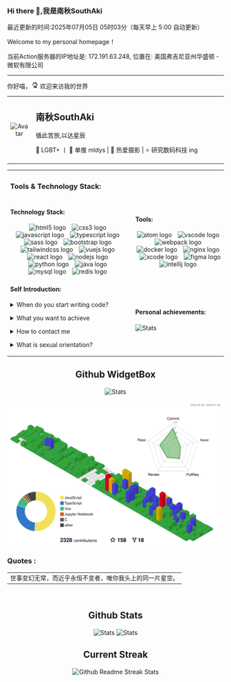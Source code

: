 <h3>Hi there 👋,我是南秋SouthAki</h3>
<p>最近更新的时间:2025年07月05日 05时03分（每天早上 5:00 自动更新）</p>
<p>Welcome to my personal homepage！</p>
<p>当前Action服务器的IP地址是: 172.191.63.248, 位置在: 美国弗吉尼亚州华盛顿 - 微软有限公司</p>
<hr  />
<p>你好喵，<img loading="lazy" src="/src/images/mona-loading-default.gif" width="16" height="16" alt="猫猫"> 欢迎来访我的世界</p>
<table style="width:100%; table-layout:fixed;">
  <tr>
    <td width="160" align="center">
      <img width="150" loading="lazy" src="https://avatars.githubusercontent.com/u/57227318?v=4" alt="Avatar">
    </td>
    <td style="padding-left: 10px; width:100%;">
      <h2>南秋SouthAki</h2>
      <p>循此苦旅,以达星辰</p>
      <p>🌈 LGBT+ 丨 💖 单推 mldys | 🎉 热爱摄影 | ⭐ 研究数码科技 ing</p>
    </td>
  </tr>
</table>
<table>
  <th colspan="2">
    <h3 align="left">Tools & Technology Stack:</h3>
  </th>
  <tr>
    <td>
      <h4 align="left">Technology Stack:</h4>
      <div align="center">
        <img src="https://fastly.jsdelivr.net/gh/devicons/devicon/icons/html5/html5-original.svg" height="45" loading="lazy" alt="html5 logo"  />
        <img width="6" loading="lazy"  />
        <img src="https://fastly.jsdelivr.net/gh/devicons/devicon/icons/css3/css3-original.svg" height="45" loading="lazy" alt="css3 logo"  />
        <img width="6" loading="lazy"  />
        <img src="https://fastly.jsdelivr.net/gh/devicons/devicon/icons/javascript/javascript-original.svg" height="45" loading="lazy" alt="javascript logo"  />
        <img width="6" loading="lazy"  />
        <img src="https://fastly.jsdelivr.net/gh/devicons/devicon/icons/typescript/typescript-original.svg" height="45" loading="lazy" alt="typescript logo"  />
        <img width="6" loading="lazy"  />
        <img src="https://fastly.jsdelivr.net/gh/devicons/devicon/icons/sass/sass-original.svg" height="45" loading="lazy" alt="sass logo"  />
        <img width="6" loading="lazy"  />
        <img src="https://fastly.jsdelivr.net/gh/devicons/devicon/icons/bootstrap/bootstrap-original.svg" height="45" loading="lazy" alt="bootstrap logo"  />
        <img width="6" loading="lazy"  />
        <img src="https://fastly.jsdelivr.net/gh/devicons/devicon/icons/tailwindcss/tailwindcss-original.svg" height="45" loading="lazy" alt="tailwindcss logo"  />
        <img width="6" loading="lazy"  />
        <img src="https://fastly.jsdelivr.net/gh/devicons/devicon/icons/vuejs/vuejs-original.svg" height="45" loading="lazy" alt="vuejs logo"  />
        <img width="6" loading="lazy"  />
        <img src="https://fastly.jsdelivr.net/gh/devicons/devicon/icons/react/react-original.svg" height="45" loading="lazy" alt="react logo"  />
        <img width="6" loading="lazy"  />
        <img src="https://fastly.jsdelivr.net/gh/devicons/devicon/icons/nodejs/nodejs-original.svg" height="45" loading="lazy" alt="nodejs logo"  />
        <img width="6" loading="lazy"  />
        <img src="https://fastly.jsdelivr.net/gh/devicons/devicon/icons/python/python-original.svg" height="45" loading="lazy" alt="python logo"  />
        <img width="6" loading="lazy"  />
        <img src="https://fastly.jsdelivr.net/gh/devicons/devicon/icons/java/java-original.svg" height="45" loading="lazy" alt="java logo"  />
        <img width="6" loading="lazy"  />
        <img src="https://fastly.jsdelivr.net/gh/devicons/devicon/icons/mysql/mysql-original.svg" height="45" loading="lazy" alt="mysql logo"  />
        <img width="6" loading="lazy"  />
        <img src="https://fastly.jsdelivr.net/gh/devicons/devicon/icons/redis/redis-original.svg" height="45" loading="lazy" alt="redis logo"  />
        <img width="6" loading="lazy"  />
      </div>
    </td>
    <td>
      <h4 align="left">Tools:</h4>
      <div align="center">
        <img src="https://fastly.jsdelivr.net/gh/devicons/devicon/icons/atom/atom-original.svg" height="45" loading="lazy" alt="atom logo"  />
        <img width="6" loading="lazy"  />
        <img src="https://fastly.jsdelivr.net/gh/devicons/devicon/icons/vscode/vscode-original.svg" height="45" loading="lazy" alt="vscode logo"  />
        <img width="6" loading="lazy"  />
        <img src="https://fastly.jsdelivr.net/gh/devicons/devicon/icons/webpack/webpack-original.svg" height="45" loading="lazy" alt="webpack logo"  />
        <img width="6" loading="lazy"  />
        <img src="https://fastly.jsdelivr.net/gh/devicons/devicon/icons/docker/docker-original.svg" height="45" loading="lazy" alt="docker logo"  />
        <img width="6" loading="lazy"  />
        <img src="https://fastly.jsdelivr.net/gh/devicons/devicon/icons/nginx/nginx-original.svg" height="45" loading="lazy" alt="nginx logo"  />
        <img width="6" loading="lazy"  />
        <img src="https://fastly.jsdelivr.net/gh/devicons/devicon/icons/xcode/xcode-original.svg" height="45" loading="lazy" alt="xcode logo"  />
        <img width="6" loading="lazy"  />
        <img src="https://fastly.jsdelivr.net/gh/devicons/devicon/icons/figma/figma-original.svg" height="45" loading="lazy" alt="figma logo"  />
        <img width="6" loading="lazy"  />
        <img src="https://fastly.jsdelivr.net/gh/devicons/devicon/icons/intellij/intellij-original.svg" height="45" loading="lazy" alt="intellij logo"  />
        <img width="6" loading="lazy"  />
      </div>
    </td>
  </tr>
  <tr>
    <td>
      <h4 align="left">Self Introduction:</h4>
      <div align="center">
        <p align="left">
          <details align="left">
          <summary align="left">When do you start writing code?</summary>
          - ✨ Creating bugs since 2021 (my coding journey began)</details>
        </p>
        <p align="left">
          <details align="left">
          <summary align="left">What you want to achieve</summary>
          - 🌱 I’m currently learning : Full stack development</details>
        </p>
        <p align="left">
          <details align="left">
            <summary align="left">How to contact me</summary>
             - 📫 You can: <a href="mailto:xieleihan@southaki.cn">点击给我发邮件</a>
          </details>
        </p>
        <p align="left">
          <details align="left">
          <summary align="left">What is sexual orientation?</summary>
          - 💬 Ask me about : 🌈It must be Top, not Bottom, no, don’t think I am</details>
        </p>
      </div>
    </td>
    <td>
      <h4 align="left">Personal achievements:</h4>
      <img loading="lazy" src="https://github-contribution-stats.vercel.app/api/?username=xieleihan" align="center"alt="Stats"  />
    </td>
  </tr>
</table>
<!-- Github WidgetBox -->
<p align="center">
  <h2 align="center">
  Github WidgetBox</h2>
</p>
<p align="center">
  <img loading="lazy" src="https://github-widgetbox.vercel.app/api/profile?username=xieleihan&data=followers,repositories,stars,commits"align="center" alt="Stats"  />
</p>
<!-- Profile-3D-Contrib -->
<img loading="lazy" src="./profile-3d-contrib/profile-gitblock.svg"  alt="Github Commit Profile-3D-Contrib"  />
<br  />
<!-- Quotes 名人名言 -->
<h3 align="left">Quotes :</h3>
<div align="center">
  <div>
    <table>
      <tr>
        <td>
        世事变幻无常，而近乎永恒不变者，唯你我头上的同一片星空。</td>
      </tr>
    </table>
    <br  />
  </div>
</div>
<!-- Github Stats -->
<p align="center">
  <h2 align="center">
  Github Stats</h2>
</p>
<p align="center">
  <img loading="lazy" src="https://github-readme-stats.vercel.app/api?username=xieleihan&count_private=true&show_icons=true&line_height=46"align="center" alt="Stats"  />
  <img loading="lazy" src="https://github-contribution-stats.vercel.app/api/?username=xieleihan" align="center" alt="Stats"  />
</p>
<!-- Current Streak -->
<p align="center">
  <h2 align="center">
  Current Streak</h2>
</p>
<p align="center">
  <img loading="lazy" src="https://streak-stats.demolab.com/?user=xieleihan" align="center"alt="Github Readme Streak Stats"  />
</p>